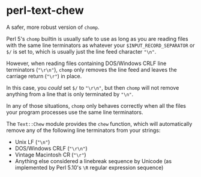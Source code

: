 # perl-text-chew

A safer, more robust version of `chomp`.

Perl 5's `chomp` builtin is usually safe to use as long as you are
reading files with the same line terminators as whatever your
`$INPUT_RECORD_SEPARATOR` or `$/` is set to, which is usually just the
line feed character `"\n"`.

However, when reading files containing DOS/Windows CRLF line
terminators (`"\r\n"`), `chomp` only removes the line feed and leaves
the carriage return (`"\r"`) in place.

In this case, you *could* set `$/` to `"\r\n"`, but then `chomp` will
not remove anything from a line that is only terminated by `"\n"`.

In any of those situations, `chomp` only behaves correctly when all
the files your program processes use the same line terminators.

The `Text::Chew` module provides the `chew` function, which will
automatically remove any of the following line terminators from your
strings:

- Unix LF (`"\n"`)
- DOS/Windows CRLF (`"\r\n"`)
- Vintage Macintosh CR (`"\r"`)
- Anything else considered a linebreak sequence by Unicode (as
  implemented by Perl 5.10's `\R` regular expression sequence)
